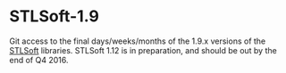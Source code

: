 # STLSoft-1.9

Git access to the final days/weeks/months of the 1.9.x versions of the [STLSoft](http://sourceforge.net/projects/stlsoft) libraries. STLSoft 1.12 is in preparation, and should be out by the end of Q4 2016.

